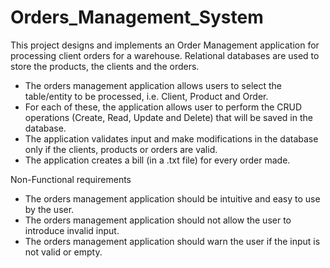 # Orders_Management_System

This project designs and implements an Order Management application for processing client orders for a warehouse. Relational databases are used to store the products, the clients and the orders. 

* The orders management application allows users to select the table/entity to be processed, i.e. Client, Product and Order.
*  For each of these, the application allows user to perform the CRUD operations (Create, Read, 
Update and Delete) that will be saved in the database.
*  The application validates input and make modifications in the database only if the clients, 
products or orders are valid.
*  The application creates a bill (in a .txt file) for every order made. 

Non-Functional requirements
* The orders management application should be intuitive and easy to use by the user.
* The orders management application should not allow the user to introduce invalid input.
* The orders management application should warn the user if the input is not valid or empty.
